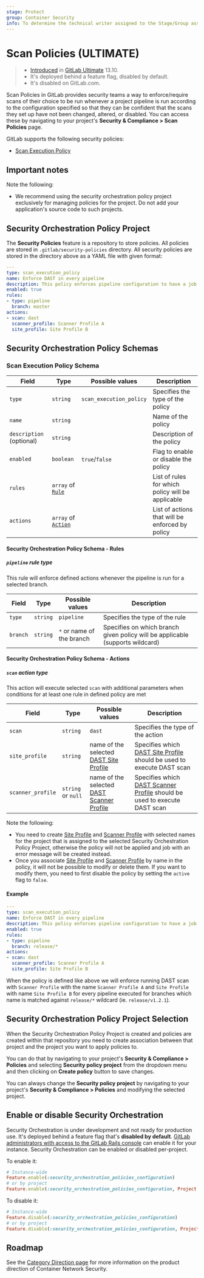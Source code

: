 ```yaml
---
stage: Protect
group: Container Security
info: To determine the technical writer assigned to the Stage/Group associated with this page, see https://about.gitlab.com/handbook/engineering/ux/technical-writing/#designated-technical-writers
---
```


# Scan Policies **(ULTIMATE)**

> - [Introduced](https://gitlab.com/groups/gitlab-org/-/epics/5329) in [GitLab Ultimate](https://about.gitlab.com/pricing/) 13.10.
> - It's deployed behind a feature flag, disabled by default.
> - It's disabled on GitLab.com.

Scan Policies in GitLab provides security teams a way to enforce/require scans of their choice to be run whenever a project pipeline is run according to the configuration specified so that they can be confident that the scans they set up have not been changed, altered, or disabled. You can access
these by navigating to your project's **Security & Compliance > Scan Policies** page.

GitLab supports the following security policies:

- [Scan Execution Policy](#scan-execution-policy-schema)

## Important notes

Note the following:

- We recommend using the security orchestration policy project exclusively for managing policies for the project.
  Do not add your application's source code to such projects.

## Security Orchestration Policy Project

The **Security Policies** feature is a repository to store policies. All policies are stored in `.gitlab/security-policies`
directory. All security policies are stored in the directory above as a YAML file with given format:

```yaml
---
type: scan_execution_policy
name: Enforce DAST in every pipeline
description: This policy enforces pipeline configuration to have a job with DAST scan
enabled: true
rules:
- type: pipeline
  branch: master
actions:
- scan: dast
  scanner_profile: Scanner Profile A
  site_profile: Site Profile B
```

## Security Orchestration Policy Schemas

### Scan Execution Policy Schema

| Field | Type | Possible values | Description |
|-|-|-|-|
| `type` | `string` | `scan_execution_policy` | Specifies the type of the policy |
| `name` | `string` |  | Name of the policy |
| `description` (optional) | `string` |  | Description of the policy |
| `enabled` | `boolean` | `true`/`false` | Flag to enable or disable the policy |
| `rules` | `array` of [`Rule`](#security-orchestration-policy-schema---rules) |  | List of rules for which policy will be applicable |
| `actions` | `array` of [`Action`](#security-orchestration-policy-schema---actions) |  | List of actions that will be enforced by policy |

#### Security Orchestration Policy Schema - Rules

##### `pipeline` rule type

This rule will enforce defined actions whenever the pipeline is run for a selected branch.

| Field | Type | Possible values | Description |
|-|-|-|-|
| `type` | `string` | `pipeline` | Specifies the type of the rule |
| `branch` | `string` | `*` or name of the branch | Specifies on which branch given policy will be applicable (supports wildcard) |

#### Security Orchestration Policy Schema - Actions

##### `scan` action type

This action will execute selected `scan` with additional parameters when conditions for at least one rule in defined policy are met

| Field | Type | Possible values | Description |
|-|-|-|-|
| `scan` | `string` | `dast` | Specifies the type of the action |
| `site_profile` | `string` | name of the selected [DAST Site Profile](../dast/index.md#site-profile) | Specifies which [DAST Site Profile](../dast/index.md#site-profile) should be used to execute DAST scan  |
| `scanner_profile` | `string` or `null` | name of the selected [DAST Scanner Profile](../dast/index.md#scanner-profile) | Specifies which [DAST Scanner Profile](../dast/index.md#scanner-profile) should be used to execute DAST scan  |

Note the following:

- You need to create [Site Profile](../dast/index.md#site-profile) and [Scanner Profile](../dast/index.md#scanner-profile) with selected names for the project that is assigned to the selected Security Orchestration Policy Project,
  otherwise the policy will not be applied and job with an error message will be created instead.
- Once you associate [Site Profile](../dast/index.md#site-profile) and [Scanner Profile](../dast/index.md#scanner-profile) by name in the policy,
  it will not be possible to modify or delete them. If you want to modify them, you need to first disable the policy by setting the `active` flag to `false`.

#### Example

```yaml
---
type: scan_execution_policy
name: Enforce DAST in every pipeline
description: This policy enforces pipeline configuration to have a job with DAST scan
enabled: true
rules:
- type: pipeline
  branch: release/*
actions:
- scan: dast
  scanner_profile: Scanner Profile A
  site_profile: Site Profile B
```

When the policy is defined like above we will enforce running DAST scan with `Scanner Profile` with the name `Scanner Profile A`
and `Site Profile` with name `Site Profile B` for every pipeline executed for branches which name is matched against `release/*`
wildcard (ie. `release/v1.2.1`).

## Security Orchestration Policy Project Selection

When the Security Orchestration Policy Project is created and policies are created within that repository you need to create
association between that project and the project you want to apply policies to.

You can do that by navigating to your project's **Security & Compliance > Policies** and selecting **Security policy project**
from the dropdown menu and then clicking on **Create policy** button to save changes.

You can always change the **Security policy project** by navigating to your project's **Security & Compliance > Policies**
and modifying the selected project.

## Enable or disable Security Orchestration

Security Orchestration is under development and not ready for production use. It's
deployed behind a feature flag that's **disabled by default**.
[GitLab administrators with access to the GitLab Rails console](../../../../../administration/feature_flags.md)
can enable it for your instance. Security Orchestration can be enabled or disabled per-project.

To enable it:

```ruby
# Instance-wide
Feature.enable(:security_orchestration_policies_configuration)
# or by project
Feature.enable(:security_orchestration_policies_configuration, Project.find(<project ID>))
```

To disable it:

```ruby
# Instance-wide
Feature.disable(:security_orchestration_policies_configuration)
# or by project
Feature.disable(:security_orchestration_policies_configuration, Project.find(<project ID>))
```

## Roadmap

See the [Category Direction page](https://about.gitlab.com/direction/protect/container_network_security/)
for more information on the product direction of Container Network Security.
